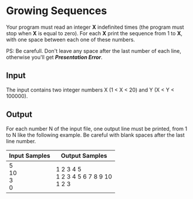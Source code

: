 # Growing Sequences
Your program must read an integer **X** indefinited times (the program must stop when **X** is equal to zero). For each **X** print the sequence from 1 to **X**, with one space between each one of these numbers.

PS: Be carefull. Don't leave any space after the last number of each line, otherwise you'll get ***Presentation Error***.

## Input
The input contains two integer numbers X (1 < X < 20) and Y (X < Y < 100000).

## Output
For each number N of the input file, one output line must be printed, from 1 to N like the following example. Be careful with blank spaces after the last line number.

|     Input Samples    |                Output Samples                |
|----------------------|----------------------------------------------|
| 5<br> 10<br> 3<br> 0 | 1 2 3 4 5<br> 1 2 3 4 5 6 7 8 9 10<br> 1 2 3 |